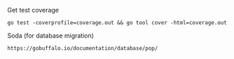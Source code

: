 Get test coverage

````
go test -coverprofile=coverage.out && go tool cover -html=coverage.out
````

Soda (for database migration)

````
https://gobuffalo.io/documentation/database/pop/
````